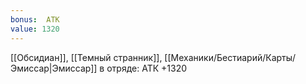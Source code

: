 ```yaml
---
bonus:  АТК 
value: 1320
---
```

[[Обсидиан]], [[Темный странник]], [[Механики/Бестиарий/Карты/Эмиссар|Эмиссар]] в отряде: АТК +1320
